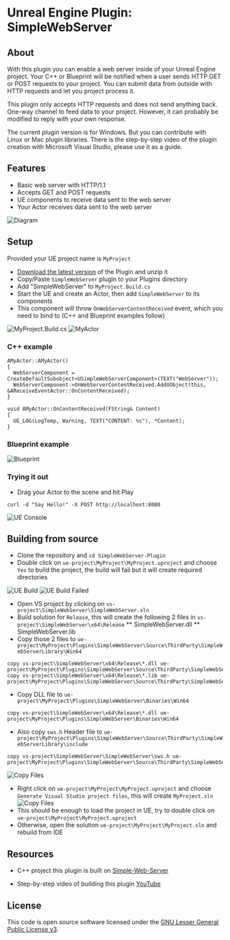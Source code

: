 # Unreal Engine Plugin: SimpleWebServer

## About
With this plugin you can enable a web server inside of your Unreal Engine project. Your C++ or Blueprint will be notified when a user sends HTTP GET or POST requests to your project. You can submit data from outside with HTTP requests and let you project process it.

This plugin only accepts HTTP requests and does not send anything back. One-way channel to feed data to your project. However, it can probably be modified to reply with your own response.

The current plugin version is for Windows. But you can contribute with Linux or Mac plugin libraries. There is the step-by-step video of the plugin creation with Microsoft Visual Studio, please use it as a guide.  

## Features
* Basic web server with HTTP/1.1
* Accepts GET and POST requests
* UE components to receive data sent to the web server
* Your Actor receives data sent to the web server

![Diagram](files/sws_1.png)

## Setup
Provided your UE project name is `MyProject`
* [Download the latest version](https://github.com/TODO) of the Plugin and unzip it
* Copy/Paste `SimpleWebServer` plugin to your Plugins directory
* Add "SimpleWebServer" to `MyProject.Build.cs`
* Start the UE and create an Actor, then add `SimpleWebServer` to its components
* This component will throw `OnWebServerContentReceived` event, which you need to bind to (C++ and Blueprint examples follow)

![MyProject.Build.cs](files/sws_2.PNG)
![MyActor](files/sws_3.PNG)

### C++ example
```
AMyActor::AMyActor()
{
  WebServerComponent = CreateDefaultSubobject<USimpleWebServerComponent>(TEXT("WebServer"));
  WebServerComponent->OnWebServerContentReceived.AddUObject(this, &AReceiveEventActor::OnContentReceived);
}

void AMyActor::OnContentReceived(FString& Content)
{
  UE_LOG(LogTemp, Warning, TEXT("CONTENT: %s"), *Content);
}
```

### Blueprint example
![Blueprint](files/sws_5.PNG)

### Trying it out
* Drag your Actor to the scene and hit Play

`curl -d "Say Hello!" -X POST http://localhost:8080`

![UE Console](files/sws_4.PNG)

## Building from source
* Clone the repository and `cd SimpleWebServer-Plugin`
* Double click on `ue-project\MyProject\MyProject.uproject` and choose `Yes` to build the project, the build will fail but it will create required directories

![UE Build](files/sws_7.PNG)
![UE Build Failed](files/sws_6.PNG)

* Open VS project by clicking on `vs-project\SimpleWebServer\SimpleWebServer.sln`
* Build solution for `Release`, this will create the following 2 files in `vs-project\SimpleWebServer\x64\Release`
** SimpleWebServer.dll
** SimpleWebServer.lib
* Copy those 2 files to `ue-project\MyProject\Plugins\SimpleWebServer\Source\ThirdParty\SimpleWebServerLibrary\Win64`
```
copy vs-project\SimpleWebServer\x64\Release\*.dll ue-project\MyProject\Plugins\SimpleWebServer\Source\ThirdParty\SimpleWebServerLibrary\Win64
copy vs-project\SimpleWebServer\x64\Release\*.lib ue-project\MyProject\Plugins\SimpleWebServer\Source\ThirdParty\SimpleWebServerLibrary\Win64
```
* Copy DLL file to `ue-project\MyProject\Plugins\SimpleWebServer\Binaries\Win64`
```
copy vs-project\SimpleWebServer\x64\Release\*.dll ue-project\MyProject\Plugins\SimpleWebServer\Binaries\Win64
```
* Also copy `sws.h` Header file to `ue-project\MyProject\Plugins\SimpleWebServer\Source\ThirdParty\SimpleWebServerLibrary\include`
```
copy vs-project\SimpleWebServer\SimpleWebServer\sws.h ue-project\MyProject\Plugins\SimpleWebServer\Source\ThirdParty\SimpleWebServerLibrary\include
```
![Copy Files](files/sws_8.PNG)
* Right click on `ue-project\MyProject\MyProject.uproject` and choose `Generate Visual Studio project files`, this will create `MyProject.sln`
![Copy Files](files/sws_9.PNG)
* This should be enough to load the project in UE, try to double click on `ue-project\MyProject\MyProject.uproject`
* Otherwise, open the solution `ue-project\MyProject\MyProject.sln` and rebuild from IDE

## Resources
* C++ project this plugin is built on
[Simple-Web-Server](https://gitlab.com/eidheim/Simple-Web-Server)

* Step-by-step video of building this plugin
[YouTube](https://example.org)

## License
This code is open source software licensed under the [GNU Lesser General Public License v3](http://www.gnu.org/licenses/lgpl-3.0.en.html).

